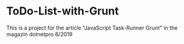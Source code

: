 # ToDo-List-with-Grunt

This is a project for the article "JavaScript Task-Runner Grunt" in the magazin dotnetpro 6/2019
